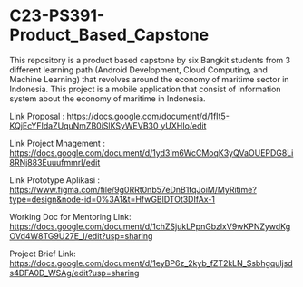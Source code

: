 # C23-PS391-Product_Based_Capstone
This repository is a product based capstone by six Bangkit students from 3 different learning path (Android Development, Cloud Computing, and Machine Learning) that revolves around the economy of maritime sector in Indonesia. This project is a mobile application that consist of information system about the economy of maritime in Indonesia. 

Link Proposal :
https://docs.google.com/document/d/1fIt5-KQjEcYFIdaZUquNmZB0iSlKSyWEVB30_yUXHIo/edit

Link Project Mnagement :
https://docs.google.com/document/d/1yd3Im6WcCMoqK3yQVaOUEPDG8Li8RNj883EuuufmmrI/edit

Link Prototype Aplikasi :
https://www.figma.com/file/9g0RRt0nb57eDnB1tqJoiM/MyRitime?type=design&node-id=0%3A1&t=HfwGBlDTOt3DIfAx-1

Working Doc for Mentoring Link:
https://docs.google.com/document/d/1chZSjukLPpnGbzlxV9wKPNZywdKgOVd4W8TG9U27E_I/edit?usp=sharing

Project Brief Link:
https://docs.google.com/document/d/1eyBP6z_2kyb_fZT2kLN_Ssbhgquljsds4DFA0D_WSAg/edit?usp=sharing
